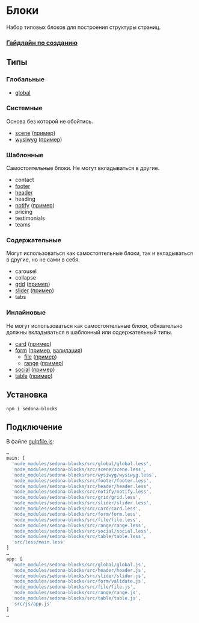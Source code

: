 # Блоки

Набор типовых блоков для построения структуры страниц.

### [Гайдлайн по созданию](https://github.com/constlab/sedona-blocks/blob/master/guidelines.md)

## Типы

### Глобальные

* [global](https://github.com/constlab/sedona-blocks/tree/master/src/global)

### Системные

Основа без которой не обойтись.

* [scene](https://github.com/constlab/sedona-blocks/tree/master/src/scene) ([пример](http://sedona.stage.constlab.ru/blocks/scene/))
* [wysiwyg](https://github.com/constlab/sedona-blocks/tree/master/src/wysiwyg) ([пример](http://sedona.stage.constlab.ru/blocks/wysiwyg/))

### Шаблонные

Самостоятельные блоки. Не могут вкладываться в другие.

* contact
* [footer](https://github.com/constlab/sedona-blocks/tree/master/src/footer)
* [header](https://github.com/constlab/sedona-blocks/tree/master/src/header)
* heading
* [notify](https://github.com/constlab/sedona-blocks/tree/master/src/notify) ([пример](http://sedona.stage.constlab.ru/blocks/notify/))
* pricing
* testimonials
* teams

### Содержательные

Могут использоваться как самостоятельные блоки, так и вкладываться в другие, но не сами в себя.

* carousel
* collapse
* [grid](https://github.com/constlab/sedona-blocks/tree/master/src/grid) ([пример](http://sedona.stage.constlab.ru/blocks/grid/))
* [slider](https://github.com/constlab/sedona-blocks/tree/master/src/slider) ([пример](http://sedona.stage.constlab.ru/blocks/slider/))
* tabs

### Инлайновые

Не могут использоваться как самостоятельные блоки, обязательно должны вкладываться в шаблонный или содержательный типы.

* [card](https://github.com/constlab/sedona-blocks/tree/master/src/card) ([пример](http://sedona.stage.constlab.ru/blocks/card/))
* [form](https://github.com/constlab/sedona-blocks/tree/master/src/form) ([пример](http://sedona.stage.constlab.ru/blocks/form/),  [валидация](http://sedona.stage.constlab.ru/blocks/form/validate.html))
  * [file](https://github.com/constlab/sedona-blocks/tree/master/src/file) ([пример](http://sedona.stage.constlab.ru/blocks/file/))
  * [range](https://github.com/constlab/sedona-blocks/tree/master/src/range) ([пример](http://sedona.stage.constlab.ru/blocks/range/))
* [social](https://github.com/constlab/sedona-blocks/tree/master/src/social) ([пример](http://sedona.stage.constlab.ru/blocks/social/))
* [table](https://github.com/constlab/sedona-blocks/tree/master/src/table) ([пример](http://sedona.stage.constlab.ru/blocks/table/))

## Установка

```
npm i sedona-blocks
```

## Подключение

В файле [gulpfile.js](https://github.com/constlab/sedona-basis/blob/master/gulpfile.js):

```js
…
main: [
  'node_modules/sedona-blocks/src/global/global.less',
  'node_modules/sedona-blocks/src/scene/scene.less',
  'node_modules/sedona-blocks/src/wysiwyg/wysiwyg.less',
  'node_modules/sedona-blocks/src/footer/footer.less',
  'node_modules/sedona-blocks/src/header/header.less',
  'node_modules/sedona-blocks/src/notify/notify.less',
  'node_modules/sedona-blocks/src/grid/grid.less',
  'node_modules/sedona-blocks/src/slider/slider.less',
  'node_modules/sedona-blocks/src/card/card.less',
  'node_modules/sedona-blocks/src/form/form.less',
  'node_modules/sedona-blocks/src/file/file.less',
  'node_modules/sedona-blocks/src/range/range.less',
  'node_modules/sedona-blocks/src/social/social.less',
  'node_modules/sedona-blocks/src/table/table.less',
  'src/less/main.less'
]
…
app: [
  'node_modules/sedona-blocks/src/global/global.js',
  'node_modules/sedona-blocks/src/header/header.js',
  'node_modules/sedona-blocks/src/slider/slider.js',
  'node_modules/sedona-blocks/src/form/validate.js',
  'node_modules/sedona-blocks/src/file/file.js',
  'node_modules/sedona-blocks/src/range/range.js',
  'node_modules/sedona-blocks/src/table/table.js',
  'src/js/app.js'
]
…
```
